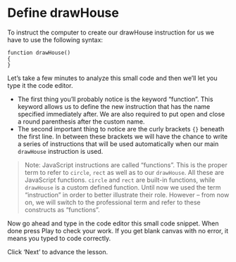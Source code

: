 # Define drawHouse

To instruct the computer to create our drawHouse instruction for us we have to use the following syntax:

```
function drawHouse()
{
}
```

Let’s take a few minutes to analyze this small code and then we’ll let you type it the code editor.

-	The first thing you’ll probably notice is the keyword “function”. This keyword allows us to define the new instruction that has the name specified immediately after. We are also required to put open and close a round parenthesis after the custom name.
-	The second important thing to notice are the curly brackets `{}` beneath the first line. In between these brackets we will have the chance to write a series of instructions that will be used automatically when our main `drawHouse` instruction is used.

> Note: JavaScript instructions are called “functions”. This is the proper term to refer to `circle`, `rect` as well as to our `drawHouse`. All these are JavaScript functions. `circle` and `rect` are built-in functions, while `drawHouse` is a custom defined function. Until now we used the term “instruction” in order to better illustrate their role. However – from now on, we will switch to the professional term and refer to these constructs as “functions”.

Now go ahead and type in the code editor this small code snippet. When done press Play to check your work. If you get blank canvas with no error, it means you typed to code correctly.

Click ‘Next’ to advance the lesson.
